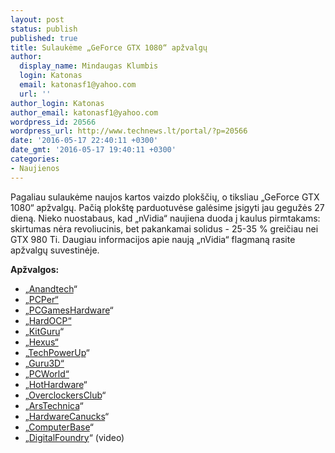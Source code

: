 ```yaml
---
layout: post
status: publish
published: true
title: Sulaukėme „GeForce GTX 1080“ apžvalgų
author:
  display_name: Mindaugas Klumbis
  login: Katonas
  email: katonasf1@yahoo.com
  url: ''
author_login: Katonas
author_email: katonasf1@yahoo.com
wordpress_id: 20566
wordpress_url: http://www.technews.lt/portal/?p=20566
date: '2016-05-17 22:40:11 +0300'
date_gmt: '2016-05-17 19:40:11 +0300'
categories:
- Naujienos
---
```

<p>Pagaliau sulaukėme naujos kartos vaizdo plokščių, o tiksliau „GeForce GTX 1080“ apžvalgų. Pačią plokštę parduotuvėse galėsime įsigyti jau gegužės 27 dieną. Nieko nuostabaus, kad „nVidia“ naujiena duoda į kaulus pirmtakams: skirtumas nėra revoliucinis, bet pakankamai solidus - 25-35 % greičiau nei GTX 980 Ti. Daugiau informacijos apie naują „nVidia“ flagmaną rasite apžvalgų suvestinėje.</p>
<p><strong>Apžvalgos:</strong></p>
<ul>
<li>„<a href="http://www.anandtech.com/show/10326/the-nvidia-geforce-gtx-1080-preview">Anandtech</a>“</li>
<li>„<a href="http://www.pcper.com/reviews/Graphics-Cards/GeForce-GTX-1080-8GB-Founders-Edition-Review-GP104-Brings-Pascal-Gamers/PC-Pe">PCPer“<br />
</a></li>
<li>„<a href="http://www.pcgameshardware.de/Nvidia-Geforce-Grafikkarte-255598/Specials/Benchmark-Test-Video-1195464/">PCGamesHardware</a>“</li>
<li>„<a href="http://www.hardocp.com/article/2016/05/17/nvidia_geforce_gtx_1080_founders_edition_review#.VzsZblKDPIU">HardOCP“<br />
</a></li>
<li>„<a href="http://www.pcgameshardware.de/Nvidia-Geforce-Grafikkarte-255598/Specials/Benchmark-Test-Video-1195464/">KitGuru</a>“<a href="http://www.anandtech.com/show/10326/the-nvidia-geforce-gtx-1080-preview"><br />
</a></li>
<li>„<a href="http://hexus.net/tech/reviews/graphics/92846-nvidia-geforce-gtx-1080-founders-edition-16nm-pascal/">Hexus“<br />
</a></li>
<li>„<a href="https://www.techpowerup.com/reviews/NVIDIA/GeForce_GTX_1080/">TechPowerUp</a>“<a href="http://www.anandtech.com/show/10326/the-nvidia-geforce-gtx-1080-preview"><br />
</a></li>
<li>„<a href="http://www.guru3d.com/articles-pages/nvidia-geforce-gtx-1080-review,1.html">Guru3D“<br />
</a></li>
<li>„<a href="http://www.pcworld.com/article/3071037/hardware/nvidia-geforce-gtx-1080-review-the-most-badass-graphics-card-ever-created.html">PCWorld“<br />
</a></li>
<li>„<a href="http://hothardware.com/reviews/nvidia-geforce-gtx-1080-pascal-gpu-review">HotHardware</a>“</li>
<li>„<a href="http://arstechnica.co.uk/gadgets/2016/05/nvidia-gtx-1080-review/">OverclockersClub</a>“</li>
<li>„<a href="http://arstechnica.co.uk/gadgets/2016/05/nvidia-gtx-1080-review/">ArsTechnica</a>“</li>
<li>„<a href="http://www.hardwarecanucks.com/forum/hardware-canucks-reviews/72560-nvidias-gtx-1080-gtx-1070-detailed.html">HardwareCanucks</a>“</li>
<li>„<a href="http://www.computerbase.de/2016-05/geforce-gtx-1080-test/">ComputerBase</a>“</li>
<li>„<a href="https://www.youtube.com/watch?v=-ZG54Da2pMM">DigitalFoundry</a>“ (video)</li>
</ul>
<p>&nbsp;</p>
<p>&nbsp;</p>
<p>&nbsp;</p>
<p>&nbsp;</p>
<p>&nbsp;</p>
<p>&nbsp;</p>
<p>&nbsp;</p>
<p>&nbsp;</p>
